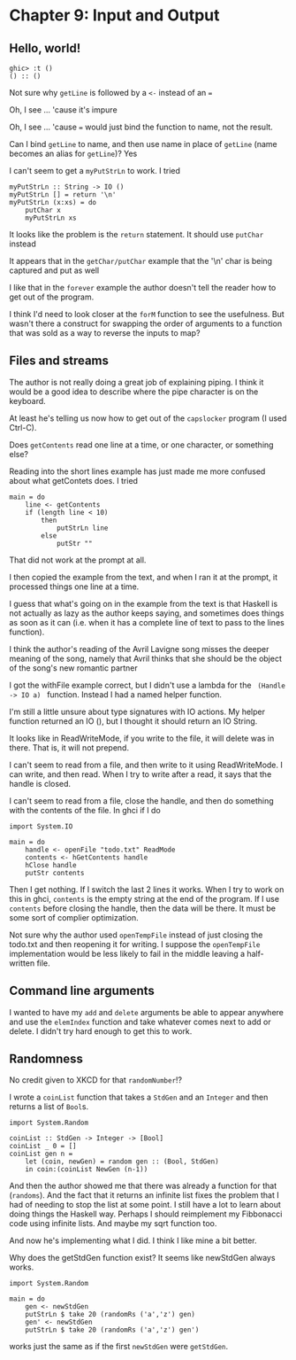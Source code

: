 # Chapter 9: Input and Output

## Hello, world!

    ghic> :t ()
    () :: ()

Not sure why <code>getLine</code> is followed by a <code><-</code> instead of an <code>=</code>

Oh, I see ... 'cause it's impure

Oh, I see ... 'cause <code>=</code> would just bind the function to name, not the result.

Can I bind <code>getLine</code> to name, and then use name in place of <code>getLine</code> (name becomes an alias for <code>getLine</code>)?
    Yes
    
I can't seem to get a <code>myPutStrLn</code> to work. I tried

    myPutStrLn :: String -> IO ()
    myPutStrLn [] = return '\n'
    myPutStrLn (x:xs) = do
        putChar x
        myPutStrLn xs

It looks like the problem is the <code>return</code> statement. It should use <code>putChar</code> instead

It appears that in the <code>getChar/putChar</code> example that the '\n' char is being captured and put as well

I like that in the <code>forever</code> example the author doesn't tell the reader how to get out of the program.

I think I'd need to look closer at the <code>forM</code> function to see the usefulness. But wasn't there a construct for swapping the order of arguments to a function that was sold as a way to reverse the inputs to map?



## Files and streams

The author is not really doing a great job of explaining piping. I think it would be a good idea to describe where the pipe character is on the keyboard.

At least he's telling us now how to get out of the <code>capslocker</code> program (I used Ctrl-C).

Does <code>getContents</code> read one line at a time, or one character, or something else?

Reading into the short lines example has just made me more confused about what getContets does. I tried

    main = do
        line <- getContents
        if (length line < 10)
            then
                putStrLn line
            else
                putStr ""

That did not work at the prompt at all.

I then copied the example from the text, and when I ran it at the prompt, it processed things one line at a time.

I guess that what's going on in the example from the text is that Haskell is not actually as lazy as the author keeps saying, and sometimes does things as soon as it can (i.e. when it has a complete line of text to pass to the lines function).

I think the author's reading of the Avril Lavigne song misses the deeper meaning of the song, namely that Avril thinks that she should be the object of the song's new romantic partner

I got the withFile example correct, but I didn't use a lambda for the <code> (Handle -> IO a) </code> function. Instead I had a named helper function.

I'm still a little unsure about type signatures with IO actions. My helper function returned an IO (), but I thought it should return an IO String.

It looks like in ReadWriteMode, if you write to the file, it will delete was in there. That is, it will not prepend.

I can't seem to read from a file, and then write to it using ReadWriteMode. I can write, and then read. When I try to write after a read, it says that the handle is closed.


I can't seem to read from a file, close the handle, and then do something with the contents of the file. In ghci if I do

    import System.IO

    main = do
        handle <- openFile "todo.txt" ReadMode
        contents <- hGetContents handle
        hClose handle
        putStr contents

Then I get nothing. If I switch the last 2 lines it works. When I try to work on this in ghci, <code>contents</code> is the empty string at the end of the program. If I use <code>contents</code> before closing the handle, then the data will be there. It must be some sort of complier optimization.


Not sure why the author used <code>openTempFile</code> instead of just closing the todo.txt and then reopening it for writing. I suppose the <code>openTempFile</code> implementation would be less likely to fail in the middle leaving a half-written file.

## Command line arguments

I wanted to have my <code>add</code> and <code>delete</code> arguments be able to appear anywhere and use the <code>elemIndex</code> function and take whatever comes next to add or delete. I didn't try hard enough to get this to work.

## Randomness

No credit given to XKCD for that <code>randomNumber</code>!?

I wrote a <code>coinList</code> function that takes a <code>StdGen</code> and an <code>Integer</code> and then returns a list of <code>Bool</code>s. 

    import System.Random

    coinList :: StdGen -> Integer -> [Bool]
    coinList _ 0 = []
    coinList gen n =
        let (coin, newGen) = random gen :: (Bool, StdGen)
        in coin:(coinList NewGen (n-1))

And then the author showed me that there was already a function for that (<code>randoms</code>). And the fact that it returns an infinite list fixes the problem that I had of needing to stop the list at some point. I still have a lot to learn about doing things the Haskell way. Perhaps I should reimplement my Fibbonacci code using infinite lists. And maybe my sqrt function too.

And now he's implementing what I did. I think I like mine a bit better.

Why does the getStdGen function exist? It seems like newStdGen always works.

    import System.Random

    main = do
        gen <- newStdGen
        putStrLn $ take 20 (randomRs ('a','z') gen)
        gen' <- newStdGen
        putStrLn $ take 20 (randomRs ('a','z') gen')

works just the same as if the first <code>newStdGen</code> were <code>getStdGen</code>.
